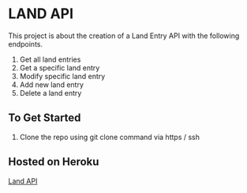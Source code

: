 # LAND API

This project is about the creation of a Land Entry API with the following endpoints.
1. Get all land entries
2. Get a specific land entry
3. Modify specific land entry
4. Add new land entry
5. Delete a land entry

## To Get Started
1. Clone the repo using git clone command via https / ssh

## Hosted on Heroku
[Land API](https://landentryapi.herokuapp.com/)